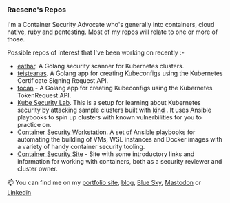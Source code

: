 ### Raesene's Repos

I'm a Container Security Advocate who's generally into containers, cloud native, ruby and pentesting.  Most of my repos will relate to one or more of those.

Possible repos of interest that I've been working on recently :-

- [eathar](https://github.com/raesene/eathar). A Golang security scanner for Kubernetes clusters.
- [teisteanas](https://github.com/raesene/teisteanas). A Golang app for creating Kubeconfigs using the Kubernetes Certificate Signing Request API.
- [tocan](https://github.com/raesene/tocan) - A Golang app for creating Kubeconfigs using the Kubernetes TokenRequest API.
- [Kube Security Lab](https://github.com/raesene/kube_security_lab/). This is a setup for learning about Kubernetes security by attacking sample clusters built with [kind](https://github.com/kubernetes-sigs/kind) . It uses Ansible playbooks to spin up clusters with known vulnerbilities for you to practice on.
- [Container Security Workstation](https://github.com/raesene/container_sec_workstation). A set of Ansible playbooks for automating the building of VMs, WSL instances and Docker images with a variety of handy container security tooling.
- [Container Security Site](https://www.container-security.site/) - Site with some introductory links and information for working with containers, both as a security reviewer and cluster owner.



📫 You can find me on my [portfolio site](https://www.mccune.org.uk), [blog](https://raesene.github.io/), [Blue Sky](https://bsky.app/profile/mccune.org.uk), [Mastodon](https://infosec.exchange/@raesene) or [Linkedin](https://www.linkedin.com/in/rorym/) 
<!--
**raesene/raesene** is a ✨ _special_ ✨ repository because its `README.md` (this file) appears on your GitHub profile.

Here are some ideas to get you started:

- 🔭 I’m currently working on ...
- 🌱 I’m currently learning ...
- 👯 I’m looking to collaborate on ...
- 🤔 I’m looking for help with ...
- 💬 Ask me about ...
- 📫 How to reach me: ...
- 😄 Pronouns: ...
- ⚡ Fun fact: ...
-->
